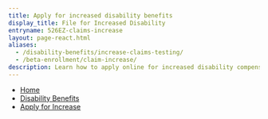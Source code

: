 ```yaml
---
title: Apply for increased disability benefits
display_title: File for Increased Disability
entryname: 526EZ-claims-increase
layout: page-react.html
aliases:
  - /disability-benefits/increase-claims-testing/
  - /beta-enrollment/claim-increase/
description: Learn how to apply online for increased disability compensation.
---
```

<nav aria-label="Breadcrumb" aria-live="polite" class="va-nav-breadcrumbs"
id="va-breadcrumbs">
  <ul class="row va-nav-breadcrumbs-list columns" id="va-breadcrumbs-list">
    <li><a href="/">Home</a></li>
    <li><a href="/disability/">Disability Benefits</a></li>
    <li><a aria-current="page" href="/disability-benefits/apply/form-526-disability-claim/">Apply for Increase</a></li>
  </ul>
</nav>
